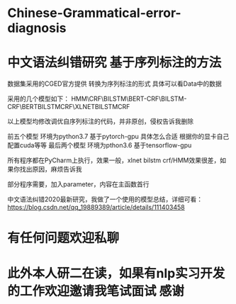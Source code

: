 # Chinese-Grammatical-error-diagnosis
# 中文语法纠错研究 基于序列标注的方法

数据集采用的CGED官方提供
转换为序列标注的形式 具体可以看Data中的数据

采用的几个模型如下：
HMM\CRF\BILSTM\BERT-CRF\BILSTM-CRF\BERTBILSTMCRF\XLNETBILSTMCRF

以上模型均修改调优自序列标注的代码，并非原创，侵权告诉我删除

前五个模型 环境为python3.7 基于pytorch-gpu 具体怎么合适 根据你的显卡自己配置cuda等等
最后两个模型 环境为pthon3.6 基于tensorflow-gpu

所有程序都在PyCharm上执行，效果一般，xlnet bilstm crf/HMM效果很差，如果你找出原因，麻烦告诉我

部分程序需要，加入parameter，内容在主函数首行

中文语法纠错2020最新研究，我做了一个使用的模型总结，详细可看：https://blog.csdn.net/qq_19889389/article/details/111403458

# 有任何问题欢迎私聊

# 此外本人研二在读，如果有nlp实习开发的工作欢迎邀请我笔试面试 感谢
